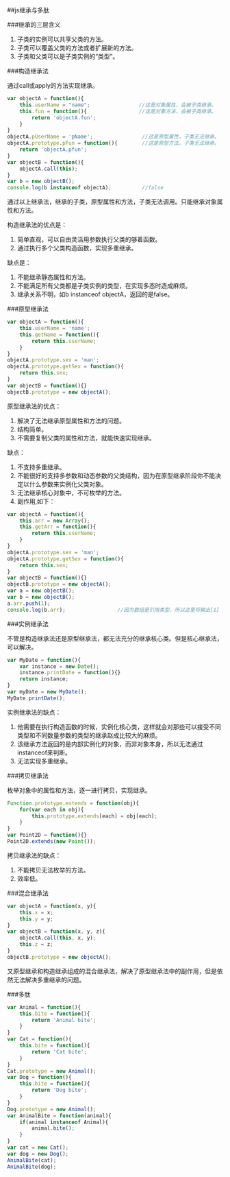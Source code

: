 ##js继承与多肽

###继承的三层含义

1. 子类的实例可以共享父类的方法。
2. 子类可以覆盖父类的方法或者扩展新的方法。
3. 子类和父类可以是子类实例的“类型”。

###构造继承法

通过call或apply的方法实现继承。

```javascript
var objectA = function(){
    this.userName = "name";                //这是对象属性，会被子类继承。
    this.fun = function(){                 //这是对象方法，会被子类继承。
        return 'objectA.fun';
    }
}
objectA.pUserName = 'pName';                //这是原型属性，子类无法继承。
objectA.prototype.pfun = function(){        //这是原型方法，子类无法继承。
    return 'objectA.pfun';
}
var objectB = function(){
    objectA.call(this);
}
var b = new objectB();
console.log(b instanceof objectA);          //false
```

通过以上继承法，继承的子类，原型属性和方法，子类无法调用。只能继承对象属性和方法。

构造继承法的优点是：

1. 简单直观，可以自由灵活用参数执行父类的够着函数。
2. 通过执行多个父类构造函数，实现多重继承。

缺点是：

1. 不能继承静态属性和方法。
2. 不能满足所有父类都是子类实例的类型，在实现多态时造成麻烦。
3. 继承关系不明，如b instanceof objectA，返回的是false。

###原型继承法

```javascript
var objectA = function(){
    this.userName = 'name';
    this.getName = function(){
        return this.userName;
    }
}
objectA.prototype.sex = 'man';
objectA.prototype.getSex = function(){
    return this.sex;
}
var objectB = function(){}
objectB.prototype = new objectA();
```

原型继承法的优点：

1. 解决了无法继承原型属性和方法的问题。
2. 结构简单。
3. 不需要复制父类的属性和方法，就能快速实现继承。

缺点：

1. 不支持多重继承。
2. 不能很好的支持多参数和动态参数的父类结构，因为在原型继承阶段你不能决定以什么参数来实例化父类对象。
3. 无法继承核心对象中，不可枚举的方法。
4. 副作用,如下：

```javascript
var objectA = function(){
    this.arr = new Array();
    this.getArr = function(){
        return this.userName;
    }
}
objectA.prototype.sex = 'man';
objectA.prototype.getSex = function(){
    return this.sex;
}
var objectB = function(){}
objectB.prototype = new objectA();
var a = new objectB();
var b = new objectB();
a.arr.push(1);
console.log(b.arr);                 //因为数组是引用类型，所以这里将输出[1]
```

###实例继承法

不管是构造继承法还是原型继承法，都无法充分的继承核心类。但是核心继承法，可以解决。

```javascript
var MyDate = function(){
    var instance = new Date();
    instance.printDate = function(){}
    return instance;
}
var myDate = new MyDate();
MyDate.printDate();
```

实例继承法的缺点：

1. 他需要在执行构造函数的时候，实例化核心类，这样就会对那些可以接受不同类型和不同数量参数的类型的继承赵成比较大的麻烦。
2. 该继承方法返回的是内部实例化的对象，而非对象本身，所以无法通过instanceof来判断。
3. 无法实现多重继承。

###拷贝继承法

枚举对象中的属性和方法，逐一进行拷贝，实现继承。

```javascript
Function.prototype.extends = function(obj){
    for(var each in obj){
        this.prototype.extends[each] = obj[each];
    }
}
var Point2D = function(){}
Point2D.extends(new Point());
```

拷贝继承法的缺点：

1. 不能拷贝无法枚举的方法。
2. 效率低。

###混合继承法

```javascript
var objectA = function(x, y){
    this.x = x;
    this.y = y;
}
var objectB = function(x, y, z){
    objectA.call(this, x, y);
    this.z = z;
}
objectB.prototype = new objectA();
```

又原型继承和构造继承组成的混合继承法，解决了原型继承法中的副作用，但是依然无法解决多重继承的问题。

###多肽

```javascript
var Animal = function(){
    this.bite = function(){
        return 'Animal bite';
    }
}
var Cat = function(){
    this.bite = function(){
        return 'Cat bite';
    }
}
Cat.prototype = new Animal();
var Dog = function(){
    this.bite = function(){
        return 'Dog bite';
    }
}
Dog.prototype = new Animal();
var AnimalBite = function(animal){
    if(animal instanceof Animal){
        animal.bite();
    }
}
var cat = new Cat();
var dog = new Dog();
AnimalBite(cat);
AnimalBite(dog);
```